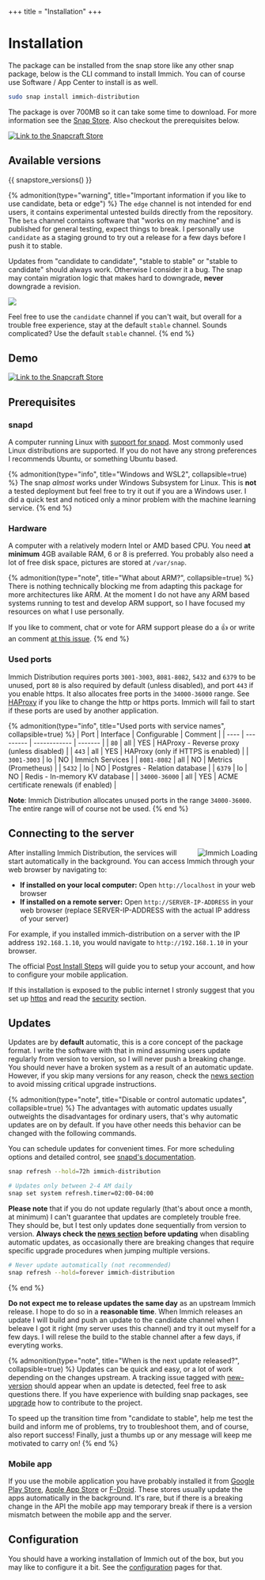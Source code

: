 +++
title = "Installation"
+++

# Installation

The package can be installed from the snap store like any other snap package, below is the CLI command to install Immich. You can of course use Software / App Center to install is as well.

``` bash
sudo snap install immich-distribution
```

The package is over 700MB so it can take some time to download. For more information see the [Snap Store](https://snapcraft.io/immich-distribution). Also checkout the prerequisites below.

<a href="https://snapcraft.io/immich-distribution"><img src="/assets/button.png" alt="Link to the Snapcraft Store" class="center-image"></a>

## Available versions

{{ snapstore_versions() }}

{% admonition(type="warning", title="Important information if you like to use candidate, beta or edge") %}
The `edge` channel is not intended for end users, it contains experimental untested builds directly from the repository. The `beta` channel contains software that "works on my machine" and is published for general testing, expect things to break. I personally use `candidate` as a staging ground to try out a release for a few days before I push it to stable.

Updates from "candidate to candidate", "stable to stable" or "stable to candidate" should always work. Otherwise I consider it a bug. The snap may contain migration logic that makes hard to downgrade, **never** downgrade a revision.

![](/assets/channel-flow.png)

Feel free to use the `candidate` channel if you can't wait, but overall for a trouble free experience, stay at the default `stable` channel. Sounds complicated? Use the default `stable` channel.
{% end %}

## Demo

<a href="https://www.youtube.com/watch?v=LpOpgl2xAK0"><img src="/assets/youtube-install-demo.jpg" alt="Link to the Snapcraft Store" class="center-image"></a>

## Prerequisites

### snapd

A computer running Linux with [support for snapd](https://snapcraft.io/docs/installing-snapd). Most commonly used Linux distributions are supported. If you do not have any strong preferences I recommends Ubuntu, or something Ubuntu based.

{% admonition(type="info", title="Windows and WSL2", collapsible=true) %}
The snap *almost* works under Windows Subsystem for Linux. This is **not** a tested deployment but feel free to try it out if you are a Windows user. I did a quick test and noticed only a minor problem with the machine learning service.
{% end %}

### Hardware

A computer with a relatively modern Intel or AMD based CPU. You need **at minimum** 4GB available RAM, 6 or 8 is preferred. You probably also need a lot of free disk space, pictures are stored at `/var/snap`.

{% admonition(type="note", title="What about ARM?", collapsible=true) %}
There is nothing technically blocking me from adapting this package for more architectures like ARM. At the moment I do not have any ARM based systems running to test and develop ARM support, so I have focused my resources on what I use personally.

If you like to comment, chat or vote for ARM support please do a :thumbsup: or write an comment [at this issue](https://github.com/nsg/immich-distribution/issues/192).
{% end %}

### Used ports

Immich Distribution requires ports `3001-3003`, `8081-8082`, `5432` and `6379` to be unused, port `80` is also required by default (unless disabled), and port `443` if you enable https. It also allocates free ports in the `34000-36000` range.
See [HAProxy](configuration/haproxy.md) if you like to change the http or https ports. Immich will fail to start if these ports are used by another application.

{% admonition(type="info", title="Used ports with service names", collapsible=true) %}
| Port | Interface | Configurable | Comment |
| ---- | --------- | ------------ | ------- |
| `80`   | all | YES | HAProxy - Reverse proxy (unless disabled) |
| `443`  | all | YES | HAProxy (only if HTTPS is enabled) |
| `3001-3003` | lo | NO | Immich Services |
| `8081-8082` | all | NO | Metrics (Prometheus) |
| `5432` | lo | NO | Postgres - Relation database |
| `6379` | lo | NO | Redis - In-memory KV database |
| `34000-36000` | all | YES | ACME certificate renewals (if enabled) |

**Note**: Immich Distribution allocates unused ports in the range `34000-36000`. The entire range will of course not be used.
{% end %}

## Connecting to the server

<img src="/assets/immich-loading.png" alt="Immich Loading" class="img-scale" style="float: right; margin-left: 1rem;">

After installing Immich Distribution, the services will start automatically in the background. You can access Immich through your web browser by navigating to:

- **If installed on your local computer:** Open `http://localhost` in your web browser
- **If installed on a remote server:** Open `http://SERVER-IP-ADDRESS` in your web browser (replace SERVER-IP-ADDRESS with the actual IP address of your server)

For example, if you installed immich-distribution on a server with the IP address `192.168.1.10`, you would navigate to `http://192.168.1.10` in your browser.

The official [Post Install Steps](https://immich.app/docs/install/post-install) will guide you to setup your account, and how to configure your mobile application.

If this installation is exposed to the public internet I stronly suggest that you set up [https](/configuration/https) and read the [security](/configuration/security) section.

## Updates

Updates are by **default** automatic, this is a core concept of the package format. I write the software with that in mind assuming users update regularly from version to version, so I will never push a breaking change. You should never have a broken system as a result of an automatic update. However, if you skip many versions for any reason, check the [news section](/news/) to avoid missing critical upgrade instructions.

{% admonition(type="note", title="Disable or control automatic updates", collapsible=true) %}
The advantages with automatic updates usually outweights the disadvantages for ordinary users, that's why automatic updates are on by default. If you have other needs this behavior can be changed with the following commands.

You can schedule updates for convenient times. For more scheduling options and detailed control, see [snapd's documentation](https://snapcraft.io/docs/keeping-snaps-up-to-date).

```bash
snap refresh --hold=72h immich-distribution
```

```bash
# Updates only between 2-4 AM daily
snap set system refresh.timer=02:00-04:00
```

**Please note** that if you do not update regularly (that's about once a month, at minimum) I can't guarantee that updates are completely trouble free. They should be, but I test only updates done sequentially from version to version. **Always check the [news section](/news/) before updating** when disabling automatic updates, as occasionally there are breaking changes that require specific upgrade procedures when jumping multiple versions.

```bash
# Never update automatically (not recommended)
snap refresh --hold=forever immich-distribution
```
{% end %}

**Do not expect me to release updates the same day** as an upstream Immich release. I hope to do so in a **reasonable time**. When Immich releases an update I will build and push an update to the candidate channel when I beleave I got it right (my server uses this channel) and try it out myself for a few days. I will relese the build to the stable channel after a few days, if everyting works.

{% admonition(type="note", title="When is the next update released?", collapsible=true) %}
Updates can be quick and easy, or a lot of work depending on the changes upstream. A tracking issue tagged with [new-version](https://github.com/nsg/immich-distribution/issues?q=is%3Aissue+is%3Aopen+label%3Anew-version) should appear when an update is detected, feel free to ask questions there. If you have experience with building snap packages, see [upgrade](/build/upgrade) how to contribute to the project.

To speed up the transition time from "candidate to stable", help me test the build and inform me of problems, try to troubleshoot them, and of course, also report success! Finally, just a thumbs up or any message will keep me motivated to carry on!
{% end %}

### Mobile app

If you use the mobile application you have probably installed it from [Google Play Store](https://play.google.com/store/apps/details?id=app.alextran.immich), [Apple App Store](https://apps.apple.com/us/app/immich/id1613945652) or [F-Droid](https://f-droid.org/packages/app.alextran.immich). These stores usually update the apps automatically in the background. It's rare, but if there is a breaking change in the API the mobile app may temporary break if there is a version mismatch between the mobile app and the server.

## Configuration

You should have a working installation of Immich out of the box, but you may like to configure it a bit. See the [configuration](/configuration/) pages for that.
